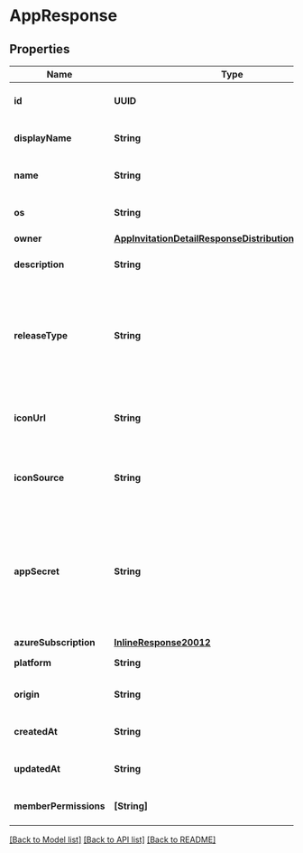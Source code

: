 # AppResponse

## Properties
Name | Type | Description | Notes
------------ | ------------- | ------------- | -------------
**id** | **UUID** | The unique ID (UUID) of the app | 
**displayName** | **String** | The display name of the app | 
**name** | **String** | The name of the app used in URLs | 
**os** | **String** | The OS the app will be running on | 
**owner** | [**AppInvitationDetailResponseDistributionGroupOwner**](AppInvitationDetailResponseDistributionGroupOwner.md) |  | 
**description** | **String** | The description of the app | [optional] 
**releaseType** | **String** | A one-word descriptive release-type value that starts with a capital letter but is otherwise lowercase | [optional] 
**iconUrl** | **String** | The string representation of the URL pointing to the app&#39;s icon | [optional] 
**iconSource** | **String** | The string representation of the source of the app&#39;s icon | [optional] 
**appSecret** | **String** | A unique and secret key used to identify the app in communication with the ingestion endpoint for crash reporting and analytics | [optional] 
**azureSubscription** | [**InlineResponse20012**](InlineResponse20012.md) |  | [optional] 
**platform** | **String** | The platform of the app | [optional] 
**origin** | **String** | The creation origin of this app | [optional] 
**createdAt** | **String** | The created date of this app | [optional] 
**updatedAt** | **String** | The last updated date of this app | [optional] 
**memberPermissions** | **[String]** | The permissions of the calling user | [optional] 

[[Back to Model list]](../README.md#documentation-for-models) [[Back to API list]](../README.md#documentation-for-api-endpoints) [[Back to README]](../README.md)


